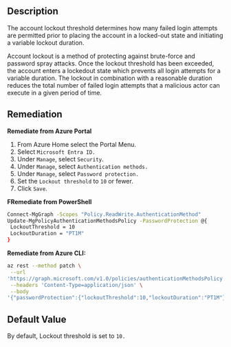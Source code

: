 ## Description

The account lockout threshold determines how many failed login attempts are permitted prior to placing the account in a locked-out state and initiating a variable lockout duration.

Account lockout is a method of protecting against brute-force and password spray attacks. Once the lockout threshold has been exceeded, the account enters a lockedout state which prevents all login attempts for a variable duration. The lockout in combination with a reasonable duration reduces the total number of failed login attempts that a malicious actor can execute in a given period of time.

## Remediation

**Remediate from Azure Portal**

1. From Azure Home select the Portal Menu.
2. Select `Microsoft Entra ID.`
3. Under `Manage`, select `Security`.
4. Under `Manage`, select `Authentication methods.`
5. Under `Manage`, select `Password protection.`
6. Set the `Lockout threshold` to `10` or fewer.
7. Click `Save`.

**FRemediate from PowerShell**

```bash
Connect-MgGraph -Scopes "Policy.ReadWrite.AuthenticationMethod"
Update-MgPolicyAuthenticationMethodsPolicy -PasswordProtection @{
 LockoutThreshold = 10
 LockoutDuration = "PT1M"
}
```

**Remediate from Azure CLI:**

```bash
az rest --method patch \
 --url
'https://graph.microsoft.com/v1.0/policies/authenticationMethodsPolicy' \
 --headers 'Content-Type=application/json' \
 --body
'{"passwordProtection":{"lockoutThreshold":10,"lockoutDuration":"PT1M"}}'
```

## Default Value

By default, Lockout threshold is set to `10.`
